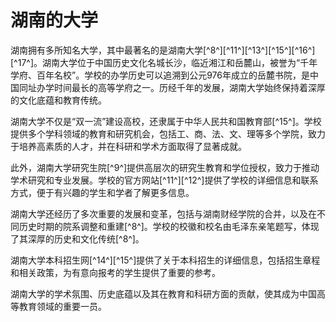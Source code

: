 # 湖南的大学

湖南拥有多所知名大学，其中最著名的是湖南大学[^8^][^11^][^13^][^15^][^16^][^17^]。湖南大学位于中国历史文化名城长沙，临近湘江和岳麓山，被誉为“千年学府、百年名校”。学校的办学历史可以追溯到公元976年成立的岳麓书院，是中国同址办学时间最长的高等学府之一。历经千年的发展，湖南大学始终保持着深厚的文化底蕴和教育传统。

湖南大学不仅是“双一流”建设高校，还隶属于中华人民共和国教育部[^15^]。学校提供多个学科领域的教育和研究机会，包括工、商、法、文、理等多个学院，致力于培养高素质的人才，并在科研和学术方面取得了显著成就。

此外，湖南大学研究生院[^9^]提供高层次的研究生教育和学位授权，致力于推动学术研究和专业发展。学校的官方网站[^11^][^12^]提供了学校的详细信息和联系方式，便于有兴趣的学生和学者了解更多信息。

湖南大学还经历了多次重要的发展和变革，包括与湖南财经学院的合并，以及在不同历史时期的院系调整和重建[^8^]。学校的校徽和校名由毛泽东亲笔题写，体现了其深厚的历史和文化传统[^8^]。

湖南大学本科招生网[^14^][^15^]提供了关于本科招生的详细信息，包括招生章程和相关政策，为有意向报考的学生提供了重要的参考。

湖南大学的学术氛围、历史底蕴以及其在教育和科研方面的贡献，使其成为中国高等教育领域的重要一员。